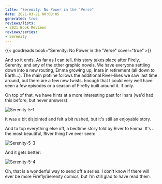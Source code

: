 ```yaml
---
title: "Serenity: No Power in the 'Verse"
date: 2021-03-21 00:00:05
generated: true
reviews/lists:
- 2021 Book Reviews
reviews/series:
- Serenity
---
```

{{< goodreads book="Serenity: No Power in the 'Verse" cover="true" >}}

And so it ends. As far as I can tell, this story takes place after Firely, Serenity, and any of the other graphic novels. We have everyone settling down into a new routing, Emma growing up, Inara in retirement (all down to Earth...). The main plotline follows the additional River-likes we saw last time around, but there are a few new twists. Enough that I could very well have seen a few episodes or a season of Firefly built around it. If only.  

On top of that, we have hints at a more interesting past for Inara (we'd had this before, but never answers):  

<!--more-->

![Serenity-5-1](/embeds/books/attachments/serenity-5-1.png)  

It was a bit disjointed and felt a bit rushed, but it's still an enjoyable story.  

And to top everything else off, a bedtime story told by River to Emma. It's ... the most beautiful, River thing I've ever seen:  

![Serenity-5-3](/embeds/books/attachments/serenity-5-3.png)  

And it gets better:  

![Serenity-5-4](/embeds/books/attachments/serenity-5-4.png)  

Oh, that is a wonderful way to send off a series. I don't know if there will ever be more Firefly/Serenity comics, but I'm still glad to have read them.


